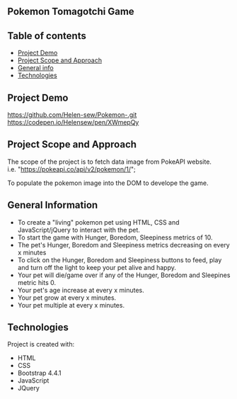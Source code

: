## Pokemon Tomagotchi Game 

## Table of contents
* [Project Demo](#project-demo)
* [Project Scope and Approach](#project-scope-and-Approach)
* [General info](#general-info)
* [Technologies](#technologies)



## Project Demo

https://github.com/Helen-sew/Pokemon-.git
https://codepen.io/Helensew/pen/XWmepQy

## Project Scope and Approach 

The scope of the project is to fetch data image from PokeAPI website.  
i.e. "https://pokeapi.co/api/v2/pokemon/1/";

To populate the pokemon image into the DOM to develope the game. 


## General Information 

* To create a "living" pokemon pet using HTML, CSS and JavaScript/jQuery to interact with the pet.
* To start the game with Hunger, Boredom, Sleepiness metrics of 10. 
* The pet's Hunger, Boredom and Sleepiness metrics decreasing on every x minutes  
* To click on the Hunger, Boredom and Sleepiness buttons to feed, play and turn off the light to keep your pet alive and happy. 
* Your pet will die/game over if any of the Hunger, Boredom and Sleepines metric hits 0.
* Your pet's age increase at every x minutes. 
* Your pet grow at every x minutes. 
* Your pet multiple at every x minutes. 


## Technologies
Project is created with:
* HTML
* CSS
* Bootstrap 4.4.1
* JavaScript 
* JQuery



	





